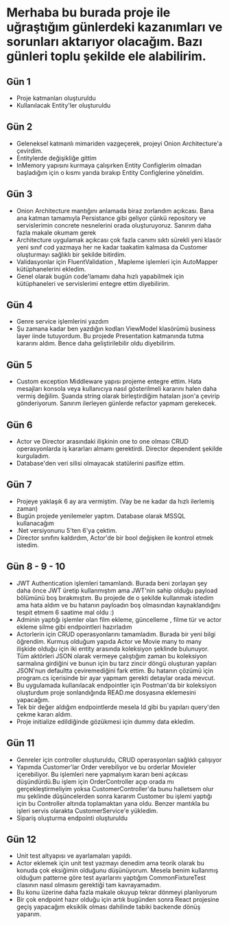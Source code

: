 # Merhaba bu burada proje ile uğraştığım günlerdeki kazanımları ve sorunları aktarıyor olacağım. Bazı günleri toplu şekilde ele alabilirim.

## Gün 1

- Proje katmanları oluşturuldu
- Kullanılacak Entity'ler oluşturuldu

## Gün 2

- Geleneksel katmanlı mimariden vazgeçerek, projeyi Onion Architecture'a çevirdim.
- Entitylerde değişikliğe gittim
- InMemory yapısını kurmaya çalışırken Entity Configlerim olmadan başladığım için o kısmı yarıda bırakıp Entity Configlerine yöneldim.

## Gün 3

- Onion Architecture mantığını anlamada biraz zorlandım açıkcası. Bana ana katman tamamıyla Persistance gibi geliyor çünkü repository ve servislerimin concrete nesnelerini orada oluşturuyoruz. Sanırım daha fazla makale okumam gerek
- Architecture uygulamak açıkcası çok fazla canımı sıktı sürekli yeni klasör yeni sınıf cod yazmaya her ne kadar taakatim kalmasa da Customer oluşturmayı sağlıklı bir şekilde bitirdim.
- Validasyonlar için FluentValidation , Mapleme işlemleri için AutoMapper kütüphanelerini ekledim.
- Genel olarak bugün code'lamamı daha hızlı yapabilmek için kütüphaneleri ve servislerimi entegre ettim diyebilirim.

## Gün 4

- Genre service işlemlerini yazdım
- Şu zamana kadar ben yazdığın kodları ViewModel klasörümü business layer iinde tutuyordum. Bu projede Presentation katmanında tutma kararını aldım. Bence daha geliştirilebilir oldu diyebilirim.

## Gün 5

- Custom exception Middleware yapısı projeme entegre ettim. Hata mesajları konsola veya kullanıcıya nasıl gösterilmeli kararını halen daha vermiş değilim. Şuanda string olarak birleştirdiğim hataları json'a çevirip gönderiyorum. Sanırım ilerleyen günlerde refactor yapmam gerekecek.

## Gün 6

- Actor ve Director arasındaki ilişkinin one to one olması CRUD operasyonlarda iş kararları almamı gerektirdi. Director dependent şekilde kurguladım.
- Database'den veri silisi olmayacak statülerini pasifize ettim.

## Gün 7

- Projeye yaklaşık 6 ay ara vermiştim. (Vay be ne kadar da hızlı ilerlemiş zaman)
- Bugün projede yenilemeler yaptım. Database olarak MSSQL kullanacağım
- .Net versiyonunu 5'ten 6'ya çektim.
- Director sınıfını kaldırdım, Actor'de bir bool değişken ile kontrol etmek istedim.

## Gün 8 - 9 - 10

- JWT Authentication işlemleri tamamlandı. Burada beni zorlayan şey daha önce JWT üretip kullanmıştım ama JWT'nin sahip olduğu payload bölümünü boş bırakmıştım. Bu projede de o şekilde kullanmak istedim ama hata aldım ve bu hatanın payloadın boş olmasından kaynaklandığını tespit etmem 6 saatime mal oldu :)
- Adminin yaptığı işlemler olan film ekleme, güncelleme , filme tür ve actor ekleme silme gibi endpointleri hazırladım
- Actorlerin için CRUD operasyonlarını tamamladım. Burada bir yeni bilgi öğrendim. Kurmuş olduğum yapıda Actor ve Movie many to many ilişkide olduğu için iki entity arasında koleksiyon şeklinde bulunuyor. Tüm aktörleri JSON olarak vermeye çalıştığım zaman bu koleksiyon sarmalına girdiğini ve bunun için bu tarz zincir döngü oluşturan yapıları JSON'nun defaultta çeviremediğini fark ettim. Bu hatanın çözümü için program.cs içerisinde bir ayar yapmam gerekti detaylar orada mevcut.
- Bu uygulamada kullanılacak endpointler için Postman'da bir koleksiyon oluşturdum proje sonlandığında READ.me dosyasına eklemesini yapacağım.
- Tek bir değer aldığım endpointlerde mesela Id gibi bu yapıları query'den çekme kararı aldım.
- Proje initialize edildiğinde gözükmesi için dummy data ekledim.

## Gün 11

- Genreler için controller oluşturuldu, CRUD operasyonları sağlıklı çalışıyor
- Yapımda Customer'lar Order verebiliyor ve bu orderlar Movieler içerebiliyor. Bu işlemleri nere yapmalıyım kararı beni açıkcası düşündürdü.Bu işlem için OrderController açıp orada mı gerçekleştirmeliyim yoksa CustomerController'da bunu halletsem olur mu şeklinde düşüncelerden sonra kararım Customer bu işlemi yaptığı için bu Controller altında toplamaktan yana oldu. Benzer mantıkla bu işleri servis olarakta CustomerService'e yükledim.
- Sipariş oluşturma endpointi oluşturuldu

## Gün 12

- Unit test altyapısı ve ayarlamaları yapıldı.
- Actor eklemek için unit test yazmayı denedim ama teorik olarak bu konuda çok eksiğimin olduğunu düşünüyorum. Mesela benim kullanmış olduğum patterne göre test ayarlarını yaptığım CommonFixtureTest clasının nasıl olmasını gerektiği tam kavrayamadım.
- Bu konu üzerine daha fazla makale okuyup tekrar dönmeyi planlıyorum
- Bir çok endpoint hazır olduğu için artık bugünden sonra React projesine geçiş yapacağım eksiklik olması dahilinde tabiki backende dönüş yaparım.
